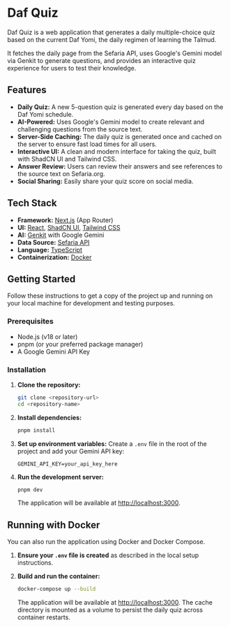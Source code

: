 # Daf Quiz

Daf Quiz is a web application that generates a daily multiple-choice quiz based on the current Daf Yomi, the daily regimen of learning the Talmud.

It fetches the daily page from the Sefaria API, uses Google's Gemini model via Genkit to generate questions, and provides an interactive quiz experience for users to test their knowledge.

## Features

- **Daily Quiz:** A new 5-question quiz is generated every day based on the Daf Yomi schedule.
- **AI-Powered:** Uses Google's Gemini model to create relevant and challenging questions from the source text.
- **Server-Side Caching:** The daily quiz is generated once and cached on the server to ensure fast load times for all users.
- **Interactive UI:** A clean and modern interface for taking the quiz, built with ShadCN UI and Tailwind CSS.
- **Answer Review:** Users can review their answers and see references to the source text on Sefaria.org.
- **Social Sharing:** Easily share your quiz score on social media.

## Tech Stack

- **Framework:** [Next.js](https://nextjs.org/) (App Router)
- **UI:** [React](https://react.dev/), [ShadCN UI](https://ui.shadcn.com/), [Tailwind CSS](https://tailwindcss.com/)
- **AI:** [Genkit](https://firebase.google.com/docs/genkit) with Google Gemini
- **Data Source:** [Sefaria API](https://github.com/Sefaria/Sefaria-Project/wiki/API)
- **Language:** [TypeScript](https://www.typescriptlang.org/)
- **Containerization:** [Docker](https://www.docker.com/)

## Getting Started

Follow these instructions to get a copy of the project up and running on your local machine for development and testing purposes.

### Prerequisites

- Node.js (v18 or later)
- pnpm (or your preferred package manager)
- A Google Gemini API Key

### Installation

1.  **Clone the repository:**
    ```bash
    git clone <repository-url>
    cd <repository-name>
    ```

2.  **Install dependencies:**
    ```bash
    pnpm install
    ```

3.  **Set up environment variables:**
    Create a `.env` file in the root of the project and add your Gemini API key:
    ```
    GEMINI_API_KEY=your_api_key_here
    ```

4.  **Run the development server:**
    ```bash
    pnpm dev
    ```
    The application will be available at [http://localhost:3000](http://localhost:3000).

## Running with Docker

You can also run the application using Docker and Docker Compose.

1.  **Ensure your `.env` file is created** as described in the local setup instructions.

2.  **Build and run the container:**
    ```bash
    docker-compose up --build
    ```
    The application will be available at [http://localhost:3000](http://localhost:3000). The cache directory is mounted as a volume to persist the daily quiz across container restarts.
